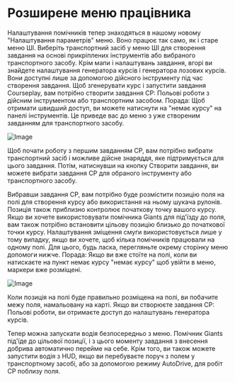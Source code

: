 # Розширене меню працівника


Налаштування помічників тепер знаходяться в нашому новому "Налаштування  параметрів" меню.
Воно працює так само, як і старе меню ШІ.
Виберіть транспортний засіб у меню ШІ для створення завдання на основі прикріплених інструментів або вибраного транспортного засобу.
Крім мапи і налаштувань завдання, вгорі ви знайдете налаштування генератора курсів і генератора лозових курсів. Вони доступні лише за допомогою дійсного інструменту під час створення завдання.
Щоб згенерувати курс і запустити завдання Courseplay, вам потрібно створити завдання CP: Польові роботи з дійсним інструментом або транспортним засобом.
Порада: Щоб отримати швидший доступ, ви можете натиснути на "немає курсу"  на панелі інструментів. Це приведе вас до меню з уже створеним завданням для транспортного засобу.


![Image](/home/runner/work/CourseplayHelp/CourseplayHelp/startjobmenuhelp_0_0_1024_895.png)


Щоб почати роботу з першим завданням CP, вам потрібно вибрати транспортний засіб і можливе дійсне знаряддя, яке підтримується для цього завдання.
Потім, натиснувши на кнопку Створити завдання, ви можете вибрати завдання CP для обраного інструменту або транспортного засобу.



Вибравши завдання CP, вам потрібно буде розмістити позицію поля на полі для створення курсу або використання на ньому шукача рулонів.
Позиція також приблизно контролює початкову точку вашого курсу.
Якщо ви хочете використовувати помічника Giants для під'їзду до поля, вам також потрібно встановити цільову позицію близько до початкової точки курсу.
Налаштування зміщення смуги використовується лише у тому випадку, якщо ви хочете, щоб кілька помічників працювали на одному полі. Для цього, будь ласка, перегляньте окрему сторінку меню допомоги нижче.
Порада: Якщо ви вже стоїте на полі, коли ви натискаєте на пункт немає курсу "немає курсу" щоб увійти в меню, маркери вже розміщені.


![Image](/home/runner/work/CourseplayHelp/CourseplayHelp/readyjobmenuhelp_0_0_765_510.png)


Коли позиція на полі буде правильно розміщена на полі, ви побачите межу поля, намальовану на карті.
Якщо ви створюєте завдання CP: Польові роботи, ви отримаєте доступ до налаштувань генератора курсів. 



Тепер можна запускати водія безпосередньо з меню. Помічник Giants під'їде до цільової позиції, і з цього моменту завдання з внесення добрива автоматично перейме на себе.
Крім того, ви також можете запустити водія з HUD, якщо ви перебуваєте поруч з полем у транспортному засобі, або за допомогою режиму AutoDrive, для робіт CP поблизу поля.


